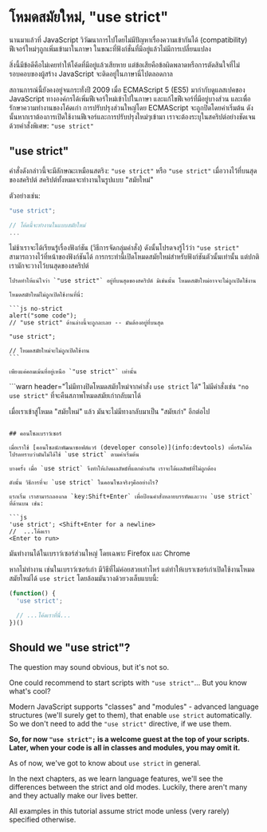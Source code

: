 # โหมดสมัยใหม่, "use strict"

นานมาแล้วที่ JavaScript วิวัฒนาการไปโดยไม่มีปัญหาเรื่องความเข้ากันได้ (compatibility) ฟีเจอร์ใหม่ๆถูกเพิ่มเข้ามาในภาษา ในขณะที่ฟังก์ชั่นที่มีอยู่แล้วไม่มีการเปลี่ยนแปลง

สิ่งนี้มีข้อดีคือไม่เคยทำให้โค้ดที่มีอยู่แล้วเสียหาย แต่ข้อเสียคือข้อผิดพลาดหรือการตัดสินใจที่ไม่รอบคอบของผู้สร้าง JavaScript จะติดอยู่ในภาษานี่ไปตลอดกาล

สถานการณ์นี้ยังคงอยู่จนกระทั่งปี 2009 เมื่อ ECMAScript 5 (ES5) มากำกับดูแลสเปคของ JavaScript ทางองค์กรได้เพิ่มฟีเจอร์ใหม่เข้าไปในภาษา และแก้ไขฟีเจอร์ที่มีอยู่บางส่วน และเพื่อรักษาความทำงานของโค้ดเก่า การปรับปรุงส่วนใหญ่โดย ECMAScript จะถูกปิดโดยค่าเริ่มต้น ดังนั้นหากเราต้องการเปิดใช้งานฟีเจอร์และการปรับปรุงใหม่ๆเข้ามา เราจะต้องระบุในสคริปต์อย่างชัดเจนด้วยคำสั่งพิเศษ: `"use strict"`

## "use strict"

คำสั่งดังกล่าวนี้จะมีลักษณะเหมือนสตริง: `"use strict"` หรือ `"use strict"` เมื่อวางไว้ที่บนสุดของสคริปต์ สคริปต์ทั้งหมดจะทำงานในรูปแบบ "สมัยใหม่"

ตัวอย่างเช่น:

```js
"use strict";

// โค้ดนี้จะทำงานในแบบสมัยใหม่
...
```

ไม่ช้าเราจะได้เรียนรู้เรื่องฟังก์ชัน (วิธีการจัดกลุ่มคำสั่ง) ดังนั้นโปรดจงรู้ไว้ว่า `"use strict"` สามารถวางไว้ที่หน้าของฟังก์ชันได้ การกระทำนี้เปิดโหมดสมัยใหม่สำหรับฟังก์ชันตัวนั้นเท่านั้น แต่ปกติเรามักจะวางไว้บนสุดของสคริปต์

````warn header="เช็คให้แน่ใจว่า \"use strict\" อยู่บนสุดของสคริปต์เสมอ"
โปรดทำให้แน่ใจว่า `"use strict"` อยู่ที่บนสุดของสคริปต์ มิเช่นนั้น โหมดสมัยใหม่อาจจะไม่ถูกเปิดใช้งาน

โหมดสมัยใหม่ไม่ถูกเปิดใช้งานที่นี่:

```js no-strict
alert("some code");
// "use strict" ด้านล่างนี้จะถูกละเลย -- มันต้องอยู่ที่บนสุด

"use strict";

// โหมดสมัยใหม่จะไม่ถูกเปิดใข้งาน
```

เพียงแค่คอมเม้นที่อยู่เหนือ `"use strict"` เท่านั้น
````

```warn header="ไม่มีทางปิดโหมดสมัยใหม่จากคำสั่ง `use strict` ได้"
ไม่มีคำสั่งเช่น `"no use strict"` ที่จะคืนสภาพโหมดสมัยเก่ากลับมาได้

เมื่อเราเข้าสู่โหมด "สมัยใหม่" แล้ว มันจะไม่มีทางกลับมาเป็น "สมัยเก่า" อีกต่อไป
```

## คอนโซลเบราว์เซอร์

เมื่อเราใช้ [คอนโซลนักพัฒนาซอฟต์แวร์ (developer console)](info:devtools) เพื่อรันโค้ด โปรดทราบว่ามันไม่ได้ใช้ `use strict` ตามค่าเริ่มต้น

บางครั้ง เมื่อ `use strict` จึงทำให้เกิดผลลัพธ์ที่แตกต่างกัน เราจะได้ผลลัพธ์ที่ไม่ถูกต้อง

ดังนั้น วิธีการที่จะ `use strict` ในคอนโซลจริงๆคืออย่างไร?

แรกเริ่ม เราสามารถลองกด `key:Shift+Enter` เพื่อป้อนคำสั่งหลายบรรทัดและวาง `use strict`  ที่ด้านบน เช่น:

```js
'use strict'; <Shift+Enter for a newline>
//  ...โค้ดเรา
<Enter to run>
```

มันทำงานได้ในเบราว์เซอร์ส่วนใหญ่ โดยเฉพาะ Firefox และ Chrome

หากไม่ทำงาน เช่นในเบราว์เซอร์เก่า มีวิธีที่ไม่ค่อยสวยเท่าไหร่ แต่ทำให้เบราเซอร์เก่าเปิดใช้งานโหมดสมัยใหม่ได้ `use strict` โดยล้อมมันวางด้วยวงเล็บแบบนี้:

```js
(function() {
  'use strict';

  // ...โค้ดเราที่นี่...
})()
```

## Should we "use strict"?

The question may sound obvious, but it's not so.

One could recommend to start scripts with `"use strict"`... But you know what's cool?

Modern JavaScript supports "classes" and "modules" - advanced language structures (we'll surely get to them), that enable `use strict` automatically. So we don't need to add the `"use strict"` directive, if we use them.

**So, for now `"use strict";` is a welcome guest at the top of your scripts. Later, when your code is all in classes and modules, you may omit it.**

As of now, we've got to know about `use strict` in general.

In the next chapters, as we learn language features, we'll see the differences between the strict and old modes. Luckily, there aren't many and they actually make our lives better.

All examples in this tutorial assume strict mode unless (very rarely) specified otherwise.